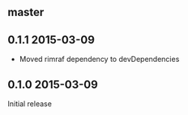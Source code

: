 ## master

## 0.1.1 2015-03-09

* Moved rimraf dependency to devDependencies

## 0.1.0 2015-03-09

Initial release
